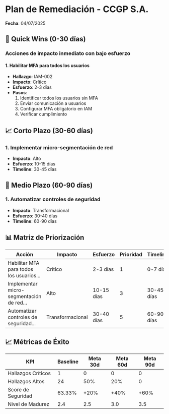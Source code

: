 # Plan de Remediación - CCGP S.A.

**Fecha**: 04/07/2025

## 🚀 Quick Wins (0-30 días)

### Acciones de impacto inmediato con bajo esfuerzo

#### 1. Habilitar MFA para todos los usuarios
- **Hallazgo**: IAM-002
- **Impacto**: Crítico
- **Esfuerzo**: 2-3 días
- **Pasos**:
  1. Identificar todos los usuarios sin MFA
  1. Enviar comunicación a usuarios
  1. Configurar MFA obligatorio en IAM
  1. Verificar cumplimiento

## 📈 Corto Plazo (30-60 días)

### 1. Implementar micro-segmentación de red
- **Impacto**: Alto
- **Esfuerzo**: 10-15 días
- **Timeline**: 30-45 días

## 🎯 Medio Plazo (60-90 días)

### 1. Automatizar controles de seguridad
- **Impacto**: Transformacional
- **Esfuerzo**: 30-40 días
- **Timeline**: 60-90 días

## 📊 Matriz de Priorización

| Acción | Impacto | Esfuerzo | Prioridad | Timeline |
|--------|---------|----------|-----------|----------|
| Habilitar MFA para todos los usuarios... | Crítico | 2-3 días | 1 | 0-7 días |
| Implementar micro-segmentación de red... | Alto | 10-15 días | 3 | 30-45 días |
| Automatizar controles de seguridad... | Transformacional | 30-40 días | 5 | 60-90 días |

## 📈 Métricas de Éxito

| KPI | Baseline | Meta 30d | Meta 60d | Meta 90d |
|-----|----------|----------|----------|----------|
| Hallazgos Críticos | 1 | 0 | 0 | 0 |
| Hallazgos Altos | 24 | 50% | 20% | 0 |
| Score de Seguridad | 63.33% | +20% | +40% | +60% |
| Nivel de Madurez | 2.4 | 2.5 | 3.0 | 3.5 |
